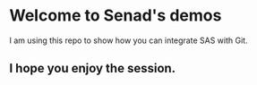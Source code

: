 # Welcome to Senad's demos

I am using this repo to show how you can integrate SAS with Git.

## I hope you enjoy the session.
